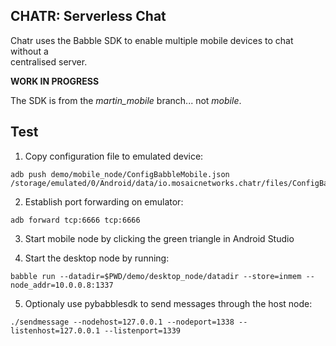 ## CHATR: Serverless Chat

Chatr uses the Babble SDK to enable multiple mobile devices to chat without a  
centralised server.

**WORK IN PROGRESS**

The SDK is from the *martin_mobile* branch... not *mobile*. 

## Test

1) Copy configuration file to emulated device:

```
adb push demo/mobile_node/ConfigBabbleMobile.json /storage/emulated/0/Android/data/io.mosaicnetworks.chatr/files/ConfigBabbleMobile.json
```

2) Establish port forwarding on emulator:

```
adb forward tcp:6666 tcp:6666
``` 
3) Start mobile node by clicking the green triangle in Android Studio

4) Start the desktop node by running:

```
babble run --datadir=$PWD/demo/desktop_node/datadir --store=inmem --node_addr=10.0.0.8:1337
```

5) Optionaly use pybabblesdk to send messages through the host node:

```
./sendmessage --nodehost=127.0.0.1 --nodeport=1338 --listenhost=127.0.0.1 --listenport=1339
```

